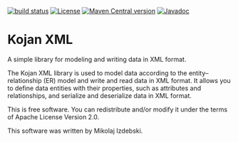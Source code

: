 [![build status](https://img.shields.io/github/actions/workflow/status/mizdebsk/kojan-xml/ci.yml?branch=master)](https://github.com/mizdebsk/kojan-xml/actions/workflows/ci.yml?query=branch%3Amaster)
[![License](https://img.shields.io/github/license/mizdebsk/kojan-xml.svg?label=License)](https://www.apache.org/licenses/LICENSE-2.0)
[![Maven Central version](https://img.shields.io/maven-central/v/io.kojan/kojan-xml.svg?label=Maven%20Central)](https://search.maven.org/artifact/io.kojan/kojan-xml)
[![Javadoc](https://javadoc.io/badge2/io.kojan/kojan-xml/javadoc.svg)](https://javadoc.io/doc/io.kojan/kojan-xml)

Kojan XML
=========

A simple library for modeling and writing data in XML format.

The Kojan XML library is used to model data according to the
entity–relationship (ER) model and write and read data in XML format.
It allows you to define data entities with their properties, such as
attributes and relationships, and serialize and deserialize data in
XML format.

This is free software. You can redistribute and/or modify it under the
terms of Apache License Version 2.0.

This software was written by Mikolaj Izdebski.
